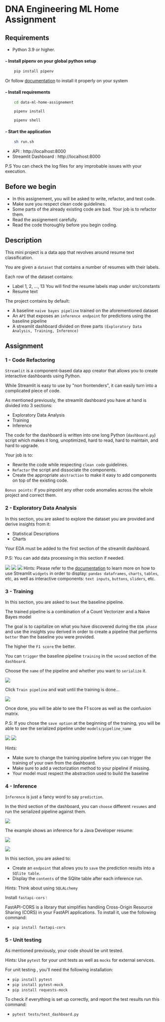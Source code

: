 # DNA Engineering ML Home Assignment

## Requirements

- Python 3.9 or higher.

#### - Install pipenv on your global python setup

```Python
    pip install pipenv
```

Or follow [documentation](https://pipenv.pypa.io/en/latest/install/) to install it properly on your system

#### - Install requirements

```sh
    cd data-ml-home-assignement
```

```Python
    pipenv install
```

```Python
    pipenv shell
```

#### - Start the application

```sh
    sh run.sh
```

- API : http://localhost:8000
- Streamlit Dashboard : http://localhost:8000

P.S You can check the log files for any improbable issues with your execution.

## Before we begin

- In this assignement, you will be asked to write, refactor, and test code.
- Make sure you respect clean code guidelines.
- Some parts of the already existing code are bad. Your job is to refactor them.
- Read the assignement carefully.
- Read the code thoroughly before you begin coding.

## Description

This mini project is a data app that revolves around resume text classification.

You are given a `dataset` that contains a number of resumes with their labels.

Each row of the dataset contains:

- Label 1, 2, ..., 13 You will find the resume labels map under src/constants
- Resume text

The project contains by default:

- A baseline `naive bayes pipeline` trained on the aforementioned dataset
- An `API` that exposes an `inference endpoint` for predictions using the baseline pipeline
- A streamlit dashboard divided on three parts `(Exploratory Data Analysis, Training, Inference)`

## Assignment

### 1 - Code Refactoring

`Streamlit` is a component-based data app creator that allows you to create interactive dashboards using Python.

While Streamlit is easy to use by "non frontenders", it can easily turn into a complicated piece of code.

As mentioned previously, the streamlit dashboard you have at hand is divided into 3 sections:

- Exploratory Data Analysis
- Training
- Inference

The code for the dashboard is written into one long Python (`dashboard.py`) script which makes it long, unoptimized, hard to read, hard to maintain, and hard to upgrade.

Your job is to:

- Rewrite the code while respecting `clean code` guidelines.
- `Refactor` the script and dissociate the components.
- Create the appropriate `abstraction` to make it easy to add components on top of the existing code.

`Bonus points`: if you pinpoint any other code anomalies across the whole project and correct them.

### 2 - Exploratory Data Analysis

In this section, you are asked to explore the dataset you are provided and derive insights from it:

- Statistical Descriptions
- Charts

Your EDA must be added to the first section of the streamlit dashboard.

P.S: You can add data processing in this section if needed.

![](./static/eda.png)
![](./static/eda0.png)
![](./static/eda0.png)
Hints: Please refer to the [documentation](https://docs.streamlit.io/library/api-reference) to learn more on how to use Streamlit `widgets` in order to display: `pandas dataframes`, `charts`, `tables`, etc, as well as interactive components: `text inputs`, `buttons`, `sliders`, etc.

### 3 - Training

In this section, you are asked to `beat` the baseline pipeline.

The trained pipeline is a combination of a Count Vectorizer and a Naive Bayes model

The goal is to capitalize on what you have discovered during the `EDA phase` and use the insights you derived in order to create a pipeline that performs `better` than the baseline you were provided.

The higher the `F1 score` the better.

You can `trigger` the baseline pipeline `training` in the `second` section of the `dashboard`.

Choose the `name` of the pipeline and whether you want to `serialize` it.

![](./static/training.png)

Click `Train pipeline` and wait until the training is done...

![](./static/training_current.png)

Once done, you will be able to see the F1 score as well as the confusion matrix.

P.S: If you chose the `save option` at the beginning of the training, you will be able to see the serialized pipeline under `models/pipeline_name`

![](./static/training_result.png)
![](./static/training0.png)

Hints:

- Make sure to change the training pipeline before you can trigger the training of your own from the dashboard.
- Make sure to add a vectorization method to your pipeline if missing.
- Your model must respect the abstraction used to build the baseline

### 4 - Inference

`Inference` is just a fancy word to say `prediction`.

In the third section of the dashboard, you can `choose` different `resumes` and run the serialized pipeline against them.

![](./static/inference.png)

The example shows an inference for a Java Developer resume:

![](./static/inference_done.png)

![](./static/inference0.png)

In this section, you are asked to:

- Create an `endpoint` that allows you to `save` the prediction results into a `SQlite table`.
- Display the `contents` of the SQlite table after each inference run.

Hints: Think about using `SQLALchemy`

Install `fastapi-cors` :

FastAPI-CORS is a library that simplifies handling Cross-Origin Resource Sharing (CORS) in your FastAPI applications. To install it, use the following command:

- `pip install fastapi-cors`

### 5 - Unit testing

As mentioned previously, your code should be unit tested.

Hints: Use `pytest` for your unit tests as well as `mocks` for external services.

For unit testing , you'll need the following installation:

- `pip install pytest`
- `pip install pytest-mock`
- `pip install requests-mock`

To check if everything is set up correctly, and report the test results run this command:

- `pytest tests/test_dashboard.py`
